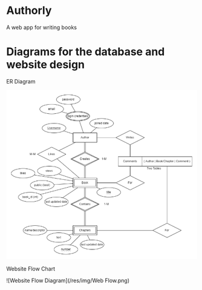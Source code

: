 # Authorly

A web app for writing books

# Diagrams for the database and website design

ER Diagram

![ER Diagram](/res/img/ER.png)


Website Flow Chart

![Website Flow Diagram](/res/img/Web Flow.png)
